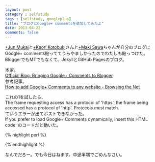 ```yaml
---
layout: post
category : selfstudy
tags : [selfstudy, googleplus]
title: "ブログにGoogle+ commentsを追加してみたよ"
date: 2013-04-22
comments: false
---
```


[+Jun Mukai](https://plus.google.com/u/0/102550604876259086885)と[+Kaori Kotobuki](https://plus.google.com/u/0/115492843550796478280/posts)さんと[+Maki Sawa](https://plus.google.com/u/0/103874480038402857629/posts)ちゃんが自分のブログにGoogle+ comments貼っててうらやましかったのでわたしも貼っつけた。BloggerでもMTでもなくて、JekyllとGitHub Pagesのブログ。

本家。  
[Official Blog: Bringing Google+ Comments to Blogger](http://googleblog.blogspot.jp/2013/04/bringing-google-comments-to-blogger.html)  
参考記事。  
[How to add Google+ Comments to any website - Browsing the Net](http://browsingthenet.blogspot.jp/2013/04/google-plus-comments-on-any-website.html)

これの1を試したら、  
The frame requesting access has a protocol of 'https', the frame being accessed has a protocol of 'http'. Protocols must match.  
ていうエラーが出てポストできなかった。  
If you prefer to load Google+ Comments dynamically, insert this HTML code: 
のコードだと動いた。

{% highlight perl %}
<script src="https://apis.google.com/js/plusone.js">
</script>
<div id="comments"></div>
<script>
gapi.comments.render('comments', {
    href: window.location,
    width: '624',
    first_party_property: 'BLOGGER',
    view_type: 'FILTERED_POSTMOD'
});
</script>
{% endhighlight %}

なんでだろー。でも今日はねます。中途半端でごめんなさい。


